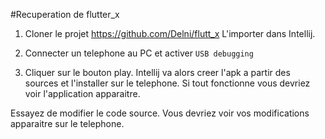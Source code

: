 #Recuperation de flutter_x

1. Cloner le projet https://github.com/Delni/flutt_x
L'importer dans Intellij.

2. Connecter un telephone au PC et activer `USB debugging`

3. Cliquer sur le bouton play. Intellij va alors creer l'apk a partir des sources et l'installer sur le telephone.
Si tout fonctionne vous devriez voir l'application apparaitre.

Essayez de modifier le code source. Vous devriez voir vos modifications apparaitre sur le telephone.

